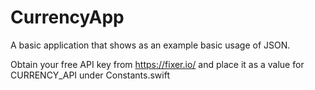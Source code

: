 # CurrencyApp
A basic application that shows as an example basic usage of JSON.

Obtain your free API key from https://fixer.io/ and place it as a value for CURRENCY_API under Constants.swift

